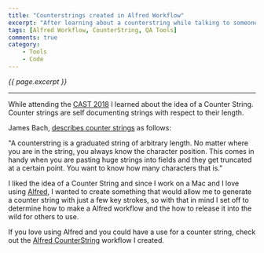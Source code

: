 ```yaml
---
title: "Counterstrings created in Alfred Workflow"
excerpt: "After learning about a counterstring while talking to someone at CAST, I had to make it easier for me to use them."
tags: [Alfred Workflow, CounterString, QA Tools]
comments: true
category:
    - Tools
    - Code
---
```

<i>{{ page.excerpt }}</i>
<hr />

While attending the [CAST 2018](https://www.associationforsoftwaretesting.org/conference/cast-2018/) I learned about the idea of a Counter String. Counter strings are self documenting strings with respect to their length.

James Bach, [describes counter strings](http://www.satisfice.com/blog/archives/22) as follows:

"A counterstring is a graduated string of arbitrary length. No matter where you are in the string, you always know the character position. This comes in handy when you are pasting huge strings into fields and they get truncated at a certain point. You want to know how many characters that is."

I liked the idea of a Counter String and since I work on a Mac and I love using [Alfred](https://www.alfredapp.com/), I wanted to create something that would allow me to generate a counter string with just a few key strokes, so with that in mind I set off to determine how to make a Alfred workflow and the how to release it into the wild for others to use.

If you love using Alfred and you could have a use for a counter string, check out the [Alfred CounterString](https://github.com/donkidd/alfred-counterstring/) workflow I created.
